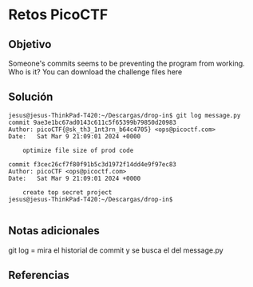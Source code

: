 # Retos PicoCTF


## Objetivo 

Someone's commits seems to be preventing the program from working. Who is it?
You can download the challenge files here
## Solución 

```
jesus@jesus-ThinkPad-T420:~/Descargas/drop-in$ git log message.py
commit 9ae3e1bc67ad0143c611c5f65399b79850d20983
Author: picoCTF{@sk_th3_1nt3rn_b64c4705} <ops@picoctf.com>
Date:   Sat Mar 9 21:09:01 2024 +0000

    optimize file size of prod code

commit f3cec26cf7f80f91b5c3d1972f14dd4e9f97ec83
Author: picoCTF <ops@picoctf.com>
Date:   Sat Mar 9 21:09:01 2024 +0000

    create top secret project
jesus@jesus-ThinkPad-T420:~/Descargas/drop-in$ 


```

## Notas adicionales 
git log = mira el historial de commit y se busca el del message.py 
## Referencias 
